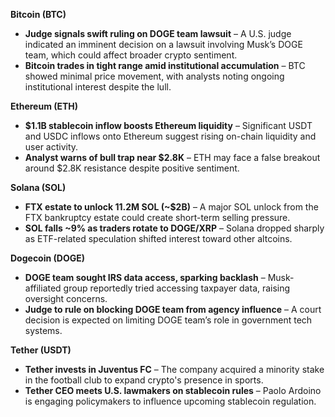 **Bitcoin (BTC)**

- **Judge signals swift ruling on DOGE team lawsuit** – A U.S. judge indicated an imminent decision on a lawsuit involving Musk’s DOGE team, which could affect broader crypto sentiment.
- **Bitcoin trades in tight range amid institutional accumulation** – BTC showed minimal price movement, with analysts noting ongoing institutional interest despite the lull.

**Ethereum (ETH)**

- **$1.1B stablecoin inflow boosts Ethereum liquidity** – Significant USDT and USDC inflows onto Ethereum suggest rising on-chain liquidity and user activity.
- **Analyst warns of bull trap near $2.8K** – ETH may face a false breakout around $2.8K resistance despite positive sentiment.

**Solana (SOL)**

- **FTX estate to unlock 11.2M SOL (~$2B)** – A major SOL unlock from the FTX bankruptcy estate could create short-term selling pressure.
- **SOL falls ~9% as traders rotate to DOGE/XRP** – Solana dropped sharply as ETF-related speculation shifted interest toward other altcoins.

**Dogecoin (DOGE)**

- **DOGE team sought IRS data access, sparking backlash** – Musk-affiliated group reportedly tried accessing taxpayer data, raising oversight concerns.
- **Judge to rule on blocking DOGE team from agency influence** – A court decision is expected on limiting DOGE team’s role in government tech systems.

**Tether (USDT)**

- **Tether invests in Juventus FC** – The company acquired a minority stake in the football club to expand crypto's presence in sports.
- **Tether CEO meets U.S. lawmakers on stablecoin rules** – Paolo Ardoino is engaging policymakers to influence upcoming stablecoin regulation.